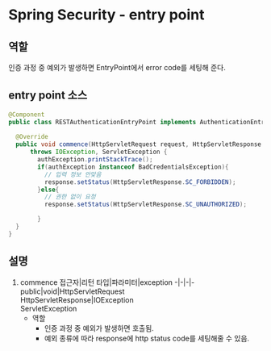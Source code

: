 # Spring Security - entry point
## 역할
인증 과정 중 예외가 발생하면 EntryPoint에서 error code를 세팅해 준다.
## entry point 소스
```java
@Component
public class RESTAuthenticationEntryPoint implements AuthenticationEntryPoint {
  
  @Override
  public void commence(HttpServletRequest request, HttpServletResponse response, AuthenticationException authException)
      throws IOException, ServletException {
        authException.printStackTrace();
        if(authException instanceof BadCredentialsException){
          // 입력 정보 안맞음
          response.setStatus(HttpServletResponse.SC_FORBIDDEN);
        }else{
          // 권한 없이 요청
          response.setStatus(HttpServletResponse.SC_UNAUTHORIZED);

        }
  }
}
```
## 설명
1. commence
    접근자|리턴 타입|파라미터|exception
    -|-|-|-
    public|void|HttpServletRequest<br>HttpServletResponse|IOException<br>ServletException
    * 역할
        * 인증 과정 중 예외가 발생하면 호출됨.
        * 예외 종류에 따라 response에 http status code를 세팅해줄 수 있음.